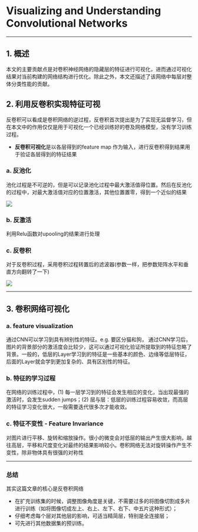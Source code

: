 # Visualizing and Understanding Convolutional Networks

------

## 1. 概述

本文的主要贡献点是对卷积神经网络的隐藏层的特征进行可视化，进而通过可视化结果对当前构建的网络结构进行优化。除此之外，本文还描述了该网络中每层对整体分类性能的贡献。



## 2. 利用反卷积实现特征可视

反卷积可以看成是卷积网络的逆过程，反卷积首次提出是为了实现无监督学习，但在本文中的作用仅仅是用于可视化一个已经训练好的卷及网络模型，没有学习训练过程。

- **反卷积可视化**是以各层得到的feature map 作为输入，进行反卷积得到结果用于验证各层得到的特征结果

### a. 反池化

池化过程是不可逆的，但是可以记录池化过程中最大激活值得位置。然后在反池化的过程中，对最大激活值对应的位置激活，其他位置置零，得到一个近似的结果

![](D:\git\note\zhangbron\paper_reading\img\unpooling.png)

### b. 反激活

利用Relu函数对upooling的结果进行处理

### c. 反卷积

对于反卷积过程，采用卷积过程转置后的滤波器(参数一样，把参数矩阵水平和垂直方向翻转了一下)

![](D:\git\note\zhangbron\paper_reading\img\deconvolving.png)

------

## 3. 卷积网络可视化

### a. feature visualization

通过CNN可以学习到具有辨别性的特征。e.g. 要区分猫和狗， 通过CNN学习后，图片的背景部分的激活度会比较少，这可以通过可视化验证所提取到的特征忽略了背景。一般的，低层的Layer学习到的特征是一些基本的颜色、边缘等低层特征，后面的Layer就会学到更加复杂的、具有区别性的特征。

### b. 特征的学习过程

在网络的训练过程中，(1) 每一层学习到的特征会发生相应的变化，当出现最强的激活时，会发生sudden jumps；(2) 层与层：低层的训练过程容易收敛，而高层的特征学习变化很大，一般需要迭代很多次才能收敛。

### c. 特征不变性 - Feature Invariance

对图片进行平移、旋转和缩放操作。很小的微变会对低层的输出产生很大影响，越往高层，平移和尺度变化对最终的结果影响较小。卷积网络无法对旋转操作产生不变性，除非物体具有很强的对称性



------

### 总结

其实这篇文章的核心是反卷积网络

- 在扩充训练集的时候，调整图像角度是关键，不需要过多的将图像切割成多片进行训练（如将图像切成左上、右上、左下、右下、中五片这种形式）；
- 仔细考虑每个层对其他层的影响，可适当精简层，特别是全连接层；
- 可先进行其他数据集的预训练。



